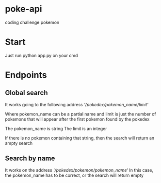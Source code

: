 # poke-api
coding challenge pokemon

# Start
Just run python app.py on your cmd

# Endpoints

## Global search
It works going to the following address *'/pokedex/pokemon_name/limit'*
  

  Where pokemon_name can be a partial name and limit is just the number of pokemons that will appear after the first pokemon found by the pokedex

  The pokemon_name is string
  The limit is an integer

  If there is no pokemon containing that string, then the search will return an ampty search

## Search by name
It works on the address *'/pokedex/pokemon/pokemon_name'*
  In this case, the pokemon_name has to be correct, or the search will return empty
